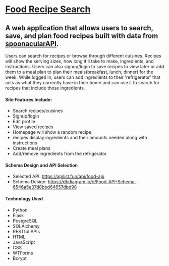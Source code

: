 # [Food Recipe Search](https://jhaboon-capstoneone.onrender.com)
## A web application that allows users to search, save, and plan food recipes built with data from [spoonacularAPI](https://spoonacular.com/food-api/docs).

Users can search for recipes or browse through different cuisines. Recipes will show the serving sizes, how long it'll take to make, ingredients, and instructions. Users can also signup/login to save recipes to view later or add them to a meal plan to plan their meals(breakfast, lunch, dinner) for the week. While logged in, users can add ingredients to their 'refrigerator' that acts as what they currently have in their home and can use it to search for recipes that include those ingredients.

#### Site Features Include:
* Search recipes/cuisines
* Signup/login
* Edit profile
* View saved recipes
* Homepage will show a random recipe
* recipes display ingredients and their amounts needed along with instructions
* Create meal plans
* Add/remove ingredients from the refrigerator


#### Schema Design and API Selection
* Selected API: https://apilist.fun/api/food-api 
* Schema Design: https://dbdiagram.io/d/Food-API-Schema-6546a5e37d8bbd64657dbd98

#### Technology Used
* Python
* Flask
* PostgreSQL
* SQLAlchemy
* RESTful APIs
* HTML
* JavaScript
* CSS
* WTForms
* Bcrypt
